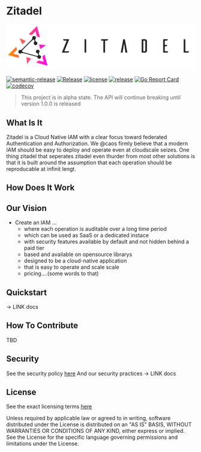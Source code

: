 # Zitadel

![ZITADEL](./docs/img/zitadel-logo-oneline-lightdesign@2x.png)

[![semantic-release](https://img.shields.io/badge/%20%20%F0%9F%93%A6%F0%9F%9A%80-semantic--release-e10079.svg)](https://github.com/semantic-release/semantic-release)
[![Release](https://github.com/caos/zitadel/workflows/Release/badge.svg)](https://github.com/caos/zitadel/actions)
[![license](https://badgen.net/github/license/caos/zitadel/)](https://github.com/caos/zitadel/blob/master/LICENSE)
[![release](https://badgen.net/github/release/caos/zitadel/stable)](https://github.com/caos/zitadel/releases)
[![Go Report Card](https://goreportcard.com/badge/github.com/caos/zitadel)](https://goreportcard.com/report/github.com/caos/zitadel)
[![codecov](https://codecov.io/gh/caos/zitadel/branch/master/graph/badge.svg)](https://codecov.io/gh/caos/zitadel)

> This project is in alpha state. The API will continue breaking until version 1.0.0 is released

## What Is It

Zitadel is a Cloud Native IAM with a clear focus toward federated Authentication and Authorization. We @caos firmly believe that a modern IAM should be easy to deploy and operate even at cloudscale seizes. One thing zitadel that seperates zitadel even thurder from most other solutions is that it is built around the assumption that each operation should be reproducable at infinit lengt.

## How Does It Work

## Our Vision

- Create an IAM ...
  - where each operation is auditable over a long time period
  - which can be used as SaaS or a dedicated instace
  - with security features available by default and not hidden behind a paid tier
  - based and available on opensource librarys
  - designed to be a cloud-native application
  - that is easy to operate and scale scale
  - pricing....(some words to that)

## Quickstart

-> LINK docs

## How To Contribute

TBD

## Security

See the security policy [here](./SECURITY.md)
And our security practices -> LINK docs

## License

See the exact licensing terms [here](./LICENSE)

Unless required by applicable law or agreed to in writing, software distributed under the License is distributed on an "AS IS" BASIS, WITHOUT WARRANTIES OR CONDITIONS OF ANY KIND, either express or implied. See the License for the specific language governing permissions and limitations under the License.
